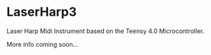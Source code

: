# LaserHarp3

Laser Harp Midi Instrument based on the Teensy 4.0 Microcontroller.

More info coming soon...
